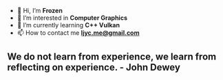 - 👋 Hi, I’m **Frozen**
- 👀 I’m interested in **Computer Graphics**
- 🌱 I’m currently learning **C++ Vulkan**
- 📫 How to contact me **ljyc.me@gmail.com**

## We do not learn from experience, we learn from reflecting on experience. - John Dewey

<!---
AlterFrozen/AlterFrozen is a ✨ special ✨ repository because its `README.md` (this file) appears on your GitHub profile.
You can click the Preview link to take a look at your changes.
--->
